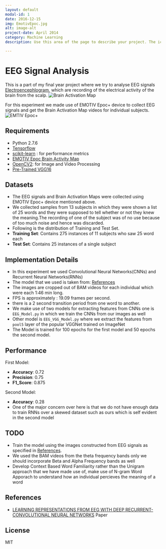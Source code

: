 ```yaml
---
layout: default
modal-id: 1
date: 2016-12-15
img: EmotivEpoc.jpg
alt: image-alt
project-date: April 2014
category: Machine Learning
description: Use this area of the page to describe your project. The icon above is part of a free icon set by <a href="https://sellfy.com/p/8Q9P/jV3VZ/">Flat Icons</a>. On their website, you can download their free set with 16 icons, or you can purchase the entire set with 146 icons for only $12!

---
```


# EEG Signal Analysis

This is a part of my final year project where we try to analyse EEG signals [Electroencephlogram][1], which are recording of the electrical activity of the brain from the scalp. 
![Brain Activation Map](https://www.emotiv.com/wp-content/uploads/2016/04/Brain_activity_1.png)

For this experiment we made use of EMOTIV Epoc+ device to collect EEG signals and get the Brain Activation Map videos for individual subjects.
![EMTIV Epoc+](https://i0.wp.com/emotiv.com/wp-content/uploads/2016/01/emotiv_epoc_01.jpg)

## Requirements
- Python 2.7.6
- [Tensorflow][2]
- [scikit-learn][3] : for performance metrics
- [EMOTIV Epoc Brain Activity Map][4]
- [OpenCV2][5]: for Image and Video Processing
- [Pre-Trained VGG16][6]

## Datasets
- The EEG signals and Brain Activation Maps were collected using EMOTIV Epoc+ device mentioned above.
- We collected samples from 13 subjects in which they were shown a list of 25 words and they were supposed to tell whether or not they knew the meaning.The recording of one of the subject was of no use because of too much noise and hence was discarded.
- Following is the distribution of Training and Test Set.
- <b>Training Set</b>: Contains 275 instances of 11 subjects who saw 25 word each
- <b>Test Set</b>: Contains 25 instances of a single subject

## Implementation Details
- In this experiment we used Convolutional Neural Networks(CNNs) and Recurrent Neural Networks(RNNs)
- The model that we used is taken from: [References][7]
- The images are cropped out of BAM videos for each individual which were each 1:46 min long.
- FPS is approximately : 19.09 frames per second.
- there is a 2 second transition period from one word to another.
- We make use of two models for extracting features from CNNs one is `EEG_Model.py` in which we train the CNNs from our images as well
- Other model is `EEG_VGG_Model.py` where we extract the features from `pool5` layer of the popular VGGNet trained on ImageNet
- The Model is trained for 100 epochs for the first model and 50 epochs the second model.

## Performance
First Model:
- <b>Accuracy</b>: 0.72
- <b>Precision</b>: 0.75
- <b>F1_Score</b>: 0.875

Second Model:
- <b>Accuracy</b>: 0.28
- One of the major concern over here is that we do not have enough data to train RNNs over a skewed dataset such as ours which is self evident in the second model

## TODO
- Train the model using the images constructed from EEG signals as specified in [References][7].
- We used the BAM videos from the theta frequency bands only we should incorporate Beta and Alpha Frequency bands as well
- Develop Context Based Word Familiarity rather than the Unigram approach that we have made use of, make use of N-gram Word Apporach to understand how an individual percieves the meaning of a word 

## References
- [LEARNING REPRESENTATIONS FROM EEG WITH DEEP RECURRENT-CONVOLUTIONAL NEURAL NETWORKS][7] Paper

## License
MIT


[1]:http://www.medicine.mcgill.ca/physio/vlab/biomed_signals/eeg_n.htm
[2]:https://github.com/tensorflow/tensorflow
[3]:http://scikit-learn.org/stable/index.html
[4]:https://www.emotiv.com/product/epoc-brain-activity-map/
[5]:https://github.com/opencv/opencv
[6]:https://github.com/machrisaa/tensorflow-vgg
[7]:https://arxiv.org/pdf/1511.06448v3.pdf
